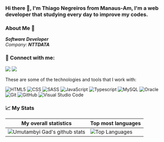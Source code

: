 ### Hi there 👋, I'm Thiago Negreiros from Manaus-Am, I'm a web developer that studying every day to improve my codes.

### About Me 🔭
<p>
  <em>
   <b>Software Developer</b><br>
   Company: <b>NTTDATA </b>
  </em>  
</p>

### 👥 Connect with me:
<p align="left">
  <a href="https://www.linkedin.com/in/thiago-negreiros-61a591a0/"><img src="https://img.shields.io/badge/-Thiago%20Negreiros-333333?style=white&logo=linkedin"/></a>
  <a href="mailto:negreiros.t@gmail.com"><img src="https://img.shields.io/badge/-negreiros.t@gmail.com-333333?style=white&logo=gmail"/></a>
</p>

These are some of the technologies and tools that I work with:

  
  ![HTML5](https://img.shields.io/badge/-HTML5-333333?style=flat&logo=HTML5)
  ![CSS](https://img.shields.io/badge/-CSS-333333?style=flat&logo=CSS3&logoColor=1572B6)
  ![SASS](https://img.shields.io/badge/-Sass-333333?style=white&logo=sass)
  ![JavaScript](https://img.shields.io/badge/-JavaScript-333333?style=flat&logo=javascript)
  ![Typescript](https://img.shields.io/badge/-Typescript-333333?style=flat&logo=typescript)
  ![MySQL](https://img.shields.io/badge/-MySQL-333333?style=flat&logo=mysql)
  ![Oracle](https://img.shields.io/badge/-Oracle%20PL/SQL-333333?style=white&logo=oracle)
  ![Git](https://img.shields.io/badge/-Git-333333?style=flat&logo=git)
  ![GitHub](https://img.shields.io/badge/-GitHub-333333?style=flat&logo=github)
  ![Visual Studio Code](https://img.shields.io/badge/-Visual%20Studio%20Code-333333?style=flat&logo=visual-studio-code&logoColor=007ACC)

### 📈 My Stats
|My overall statistics|Top most languages |
|------------------|-------------|
|![Umutambyi Gad's github stats](https://github-readme-stats.vercel.app/api?username=thiagonegreiros&show_icons=true&hide_border=true&count_private=true&theme=tokyonight)|![Top Languages](https://github-readme-stats.vercel.app/api/top-langs/?username=thiagonegreiros&langs_count=10&count_private=true&hide_border=true&theme=tokyonight&layout=compact)|


<!--
**thiagonegreiros/thiagonegreiros** is a ✨ _special_ ✨ repository because its `README.md` (this file) appears on your GitHub profile.

Here are some ideas to get you started:

- 🔭 I’m currently working on ...
- 🌱 I’m currently learning ...
- 👯 I’m looking to collaborate on ...
- 🤔 I’m looking for help with ...
- 💬 Ask me about ...
- 📫 How to reach me: ...
- 😄 Pronouns: ...
- ⚡ Fun fact: ...
-->
